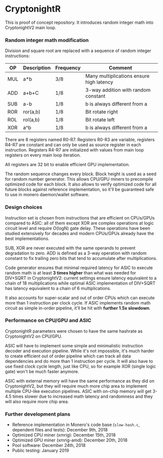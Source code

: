 # CryptonightR 

This is proof of concept repository. It introduces random integer math into CryptonightV2 main loop.

### Random integer math modification

Division and square root are replaced with a sequence of random integer instructions:

OP|Description|Frequency|Comment
--|-----------|---------|-------
MUL|a\*b|3/8|Many multiplications ensure high latency
ADD|a+b+C|1/8|3-way addition with random constant
SUB|a-b|1/8|b is always different from a
ROR|ror(a,b)|1/8|Bit rotate right
ROL|rol(a,b)|1/8|Bit rotate left
XOR|a^b|1/8|b is always different from a

There are 8 registers named R0-R7. Registers R0-R3 are variable, registers R4-R7 are constant and can only be used as source register in each instruction. Registers R4-R7 are initialized with values from main loop registers on every main loop iteration.

All registers are 32 bit to enable efficient GPU implementation.

The random sequence changes every block. Block height is used as a seed for random number generator. This allows CPU/GPU miners to precompile optimized code for each block. It also allows to verify optimized code for all future blocks against reference implementation, so it'll be guaranteed safe to use in monero daemon/wallet software.

### Design choices

Instruction set is chosen from instructions that are efficient on CPUs/GPUs compared to ASIC: all of them except XOR are complex operations at logic circuit level and require O(logN) gate delay. These operations have been studied extensively for decades and modern CPUs/GPUs already have the best implementations.

SUB, XOR are never executed with the same operands to prevent degradation to zero. ADD is defined as a 3-way operation with random constant to fix trailing zero bits that tend to accumulate after multiplications.

Code generator ensures that minimal required latency for ASIC to execute random math is at least **3 times higher** than what was needed for DIV+SQRT in CryptonightV2: current settings ensure latency equivalent to a chain of 18 multiplications while optimal ASIC implementation of DIV+SQRT has latency equivalent to a chain of 6 multiplications.

It also accounts for super-scalar and out of order CPUs which can execute more than 1 instruction per clock cycle. If ASIC implements random math circuit as simple in-order pipeline, it'll be hit with **further 1.5x slowdown**.

### Performance on CPU/GPU and ASIC

CryptonightR parameters were chosen to have the same hashrate as CryptonightV2 on CPU/GPU.

ASIC will have to implement some simple and minimalistic instruction decoder and execution pipeline. While it's not impossible, it's much harder to create efficient out of order pipeline which can track all data dependencies and do more than 1 instruction per cycle. It will also have to use fixed clock cycle length, just like CPU, so for example XOR (single logic gate) won't be much faster anymore.

ASIC with external memory will have the same performance as they did on CryptonightV2, but they will require much more chip area to implement multiple CPU-like execution pipelines.
ASIC with on-chip memory will get 3-4.5 times slower due to increased math latency and randomness and they will also require more chip area.

### Further development plans

- Reference implementation in Monero's code base (`slow-hash.c`, dependent files and tests): December 9th, 2018
- Optimized CPU miner (xmrig): December 15th, 2018
- Optimized GPU miner (xmrig-amd): December 20th, 2018
- Pool software: December 24th, 2018
- Public testing: January 2019

